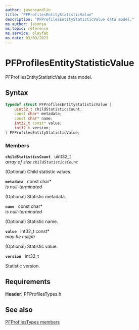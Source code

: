 ```yaml
---
author: jasonsandlin
title: "PFProfilesEntityStatisticValue"
description: "PFProfilesEntityStatisticValue data model."
ms.author: jasonsa
ms.topic: reference
ms.service: playfab
ms.date: 03/09/2023
---
```


# PFProfilesEntityStatisticValue  

PFProfilesEntityStatisticValue data model.  

## Syntax  
  
```cpp
typedef struct PFProfilesEntityStatisticValue {  
    uint32_t childStatisticsCount;  
    const char* metadata;  
    const char* name;  
    int32_t const* value;  
    int32_t version;  
} PFProfilesEntityStatisticValue;  
```
  
### Members  
  
**`childStatisticsCount`** &nbsp; uint32_t  
*array of size `childStatisticsCount`*  
  
(Optional) Child statistic values.
  
**`metadata`** &nbsp; const char*  
*is null-terminated*  
  
(Optional) Statistic metadata.
  
**`name`** &nbsp; const char*  
*is null-terminated*  
  
(Optional) Statistic name.
  
**`value`** &nbsp; int32_t const*  
*may be nullptr*  
  
(Optional) Statistic value.
  
**`version`** &nbsp; int32_t  
  
Statistic version.
  
  
## Requirements  
  
**Header:** PFProfilesTypes.h
  
## See also  
[PFProfilesTypes members](../pfprofilestypes_members.md)  

  
  
